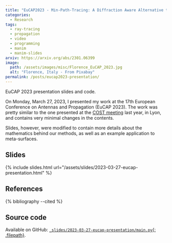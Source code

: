 ```yaml
---
title: "EuCAP2023 - Min-Path-Tracing: A Diffraction Aware Alternative to Image Method in Ray Tracing"
categories:
  - Research
tags:
  - ray-tracing
  - propagation
  - video
  - programming
  - manim
  - manim-slides
arxiv: https://arxiv.org/abs/2301.06399
image:
  path: /assets/images/misc/Florence_EuCAP_2023.jpg
  alt: "Florence, Italy - From Pixabay"
permalink: /posts/eucap2023-presentation/
---
```


EuCAP 2023 presentation slides and code.

<!--more-->

On Monday, March 27, 2023, I presented my work at the
17th European Conference on Antennas and Propagation (EuCAP 2023).
The work was pretty similar to the one presented at the
[COST meeting](/posts/cost-interact-presentation/) last year, in Lyon,
and contains very minimal changes in the contents.

Slides, however, were modified to contain more details about the mathematics
behind our methods, as well as an example application to meta-surfaces.

Slides
------

{% include slides.html url="/assets/slides/2023-03-27-eucap-presentation.html" %}

References
----------

{% bibliography --cited %}

Source code
-----------

Available on GitHub:
[`_slides/2023-03-27-eucap-presentation/main.py`{: .filepath}](https://github.com/jeertmans/jeertmans.github.io/blob/main/_slides/2023-03-27-eucap-presentation/main.py).
